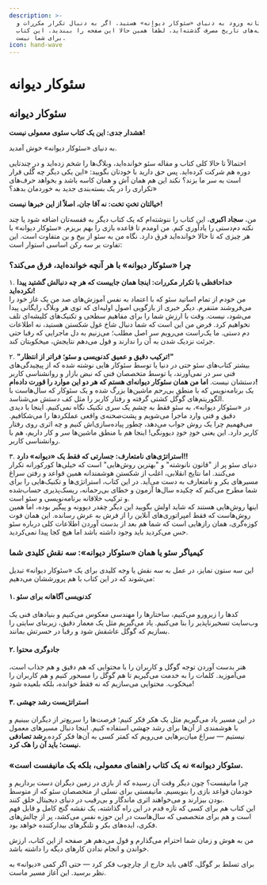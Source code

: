 ```yaml
---
description: >-
  شما در آستانه ورود به دنیای «سئوکار دیوانه» هستید. اگر به دنبال تکرار مکررات و
  نظریه‌های تاریخ مصرف گذشته‌اید، لطفاً همین حالا این صفحه را ببندید. این کتاب
  برای شما نیست.
icon: hand-wave
---
```


# سئوکار دیوانه

## سئوکار دیوانه

**هشدار جدی: این یک کتاب سئوی معمولی نیست!**

به دنیای «سئوکار دیوانه» خوش آمدید.

احتمالاً تا حالا کلی کتاب و مقاله سئو خوانده‌اید، وبلاگ‌ها را شخم زده‌اید و در چندتایی دوره هم شرکت کرده‌اید. پس حق دارید با خودتان بگویید: «این یکی دیگر چه گُلی قرار است به سر ما بزند؟ نکند این هم همان آش و همان کاسه باشد و بخواهد حرف‌های تکراری را در یک بسته‌بندی جدید به خوردمان بدهد؟»

**خیالتان تختِ تخت: نه آقا جان، اصلاً از این خبرها نیست!**

من، **سجاد اکبری**، این کتاب را ننوشته‌ام که یک کتاب دیگر به قفسه‌تان اضافه شود یا چند نکته دم‌دستی را یادآوری کنم. من اومدم تا قاعده بازی را بهم بریزم. «سئوکار دیوانه» با هر چیزی که تا حالا خوانده‌اید فرق دارد. نگاه من به سئو از بیخ و بن متفاوت است. این تفاوت بر سه رکن اساسی استوار است:

### چرا «سئوکار دیوانه» با هر آنچه خوانده‌اید، فرق می‌کند؟

۱. **خداحافظی با تکرار مکررات: اینجا همان جاییست که هر چه دنبالش گشتید پیدا نکرده‌اید!**\
من خودم از تمام اساتید سئو که با اعتماد به نفس آموزش‌های صد من یک غاز خود را می‌فروشند متنفرم. دیگر خبری از بازگویی اصول اولیه‌ای که توی هر وبلاگ رایگانی پیدا می‌شود، نیست. وقت با ارزش شما را برای مفاهیم سطحی و تکنیک‌های کلیشه‌ای تلف نخواهیم کرد. فرض من این است که شما دنبال شاخ غول شکستن هستید، نه اطلاعات دم دستی. ما یک‌راست می‌رویم سر اصل مطلب؛ می‌زنیم به دل ماجرایی که رقبا حتی جرئت نزدیک شدن به آن را ندارند و قول می‌دهم نتایجش، میخکوبتان کند.

۲. **"ترکیب دقیق و عمیق کدنویسی و سئو؛ فراتر از انتظار!"**\
بیشتر کتاب‌های سئو حتی در دنیا یا توسط سئوکار هایی نوشته شده که از پیچیدگی‌های فنی سر در نمی‌آورند، یا توسط متخصصان فنی که نبض بازار و روانشناسی کاربر دستشان نیست. **اما من همان سئوکار دیوانه‌ای هستم که هر دو این موارد را قورت داده‌ام!**\
یک برنامه‌نویس که با منطق بی‌رحم ماشین‌ها بزرگ شده و یک سئوکار که سال‌هاست با الگوریتم‌های گوگل کشتی گرفته و رفتار کاربر را مثل کف دستش می‌شناسد.\
در «سئوکار دیوانه»، به سئو فقط به چشم یک سری تکنیک نگاه نمی‌کنیم. اینجا با دیدی دقیق و فنی وارد ماجرا می‌شویم و پشت‌صحنه‌ی واقعی عملکردها را می‌شکافیم. می‌فهمیم چرا یک روش جواب می‌دهد، چطور پیاده‌سازی‌اش کنیم و چه اثری روی رفتار کاربر دارد. این یعنی خودِ خودِ دیوونگی! اینجا هم با منطق ماشین‌ها سر و کار داریم، هم با روانشناسی کاربر.

۳. **استراتژی‌های نامتعارف: جسارتی که فقط یک «دیوانه» دارد!!**\
دنیای سئو پر از "قانون نانوشته" و "بهترین روش‌هایی" است که خیلی‌ها کورکورانه تکرار می‌کنند. اما نتایج انقلابی، اغلب از شکستن هوشمندانه همین قواعد و رفتن سراغ مسیرهای بکر و نامتعارف به دست می‌آید. در این کتاب، استراتژی‌ها و تکنیک‌هایی را برای شما مطرح می‌کنم که چکیده سال‌ها آزمون و خطای بی‌رحمانه، ریسک‌پذیری حساب‌شده و ترکیب خلاقانه برنامه‌نویسی و سئو است.\
اینها روش‌هایی هستند که شاید اولش بگویید این دیگر چقدر دیوونه و پیگیر بوده، اما همین روش‌هاست که فقط امپراتوری‌های آنلاین را از فرش به عرش رسانده‌. این همان فوت کوزه‌گری، همان رازهایی است که شما هم بعد از بدست آوردن اطلاعات کلی درباره سئو حس می‌کردید باید وجود داشته باشد اما هیچ کجا پیدا نمی‌کردید.

### کیمیاگر سئو یا همان «سئوکار دیوانه»: سه نقش کلیدی شما

این سه ستون تمایز، در عمل به سه نقش یا وجه کلیدی برای یک «سئوکار دیوانه» تبدیل می‌شوند که در این کتاب با هم پرورششان می‌دهیم:

#### ۱. کدنویسی آگاهانه برای سئو

کدها را زیرورو می‌کنیم، ساختارها را مهندسی معکوس می‌کنیم و بنیادهای فنی یک وب‌سایت تسخیرناپذیر را بنا می‌کنیم. یاد می‌گیریم مثل یک معمار دقیق، زیربنای سایتی را بسازیم که گوگل عاشقش شود و رقبا در حسرتش بمانند.

#### ۲. جادوگری محتوا

هنر بدست آوردن توجه گوگل و کاربران را با محتوایی که هم دقیق و هم جذاب است، می‌آموزید. کلمات را به خدمت می‌گیریم تا هم گوگل را مسحور کنیم و هم کاربران را میخکوب. محتوایی می‌سازیم که نه فقط خوانده، بلکه بلعیده شود!

#### ۳. استراتژیست رشد جهشی

در این مسیر یاد می‌گیریم مثل یک هکر فکر کنیم؛ فرصت‌ها را سریع‌تر از دیگران ببینیم و با هوشمندی از آن‌ها برای رشد جهشی استفاده کنیم. اینجا دنبال مسیرهای معمول نیستیم — سراغ میان‌برهایی می‌رویم که کمتر کسی به آن‌ها فکر کرده.**رشد تصادفی نیست؛ باید آن را هک کرد.**

### «سئوکار دیوانه» نه یک کتاب راهنمای معمولی، بلکه یک مانیفست است.

چرا مانیفست؟ چون دیگر وقت آن رسیده که از بازی در زمین دیگران دست برداریم و خودمان قواعد بازی را بنویسیم. مانیفستی برای نسلی از متخصصان سئو که از متوسط بودن بیزارند و می‌خواهند اثری ماندگار و بی‌رقیب در دنیای دیجیتال خلق کنند.\
این کتاب هم برای کسی که تازه قدم در این راه گذاشته، یک نقشه گنج کامل و قابل فهم است و هم برای متخصصی که سال‌هاست در این حوزه نفس می‌کشد، پر از چالش‌های فکری، ایده‌های بکر و تلنگرهای بیدارکننده خواهد بود.

من به هوش و زمان شما احترام می‌گذارم و قول می‌دهم هر صفحه از این کتاب، ارزش خواندن و انجام ندادن کارهای دیگه را داشته باشد.

برای تسلط بر گوگل، گاهی باید خارج از چارچوب فکر کرد — حتی اگر کمی «دیوانه» به نظر برسید. این آغاز مسیر ماست.
